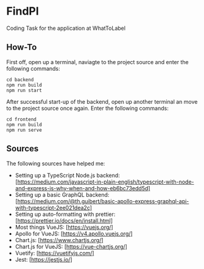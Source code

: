 # FindPI
Coding Task for the application at WhatToLabel

## How-To
First off, open up a terminal, naviagte to the project source and enter the following commands: 
```
cd backend
npm run build
npm run start
```
After successful start-up of the backend, open up another terminal an move to the project source once again. Enter the following commands: 
```
cd frontend
npm run build
npm run serve
```

## Sources
The following sources have helped me:
- Setting up a TypeScript Node.js backend: [https://medium.com/javascript-in-plain-english/typescript-with-node-and-express-js-why-when-and-how-eb6bc73edd5d]
- Setting up a basic GraphQL backend: [https://medium.com/@th.guibert/basic-apollo-express-graphql-api-with-typescript-2ee021dea2c]
- Setting up auto-formatting with prettier: [https://prettier.io/docs/en/install.html]
- Most things VueJS: [https://vuejs.org/]
- Apollo for VueJS: [https://v4.apollo.vuejs.org/]
- Chart.js: [https://www.chartjs.org/]
- Chart.js for VueJS: [https://vue-chartjs.org/]
- Vuetify: [https://vuetifyjs.com/]
- Jest: [https://jestjs.io/]
